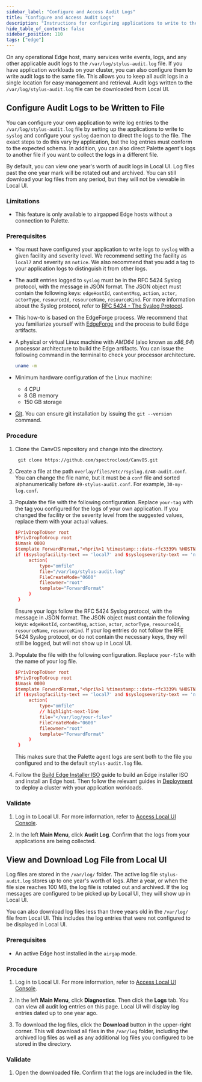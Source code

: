 ```yaml
---
sidebar_label: "Configure and Access Audit Logs"
title: "Configure and Access Audit Logs"
description: "Instructions for configuring applications to write to the audit log file and how to download the files. "
hide_table_of_contents: false
sidebar_position: 110
tags: ["edge"]
---
```


On any operational Edge host, many services write events, logs, and any other applicable audit logs to the
`/var/log/stylus-audit.log` file. If you have application workloads on your cluster, you can also configure them to
write audit logs to the same file. This allows you to keep all audit logs in a single location for easy management and
retrieval. Audit logs written to the `/var/log/stylus-audit.log` file can be downloaded from Local UI.

## Configure Audit Logs to be Written to File

You can configure your own application to write log entries to the `/var/log/stylus-audit.log` file by setting up the
applications to write to `syslog` and configure your `syslog` daemon to direct the logs to the file. The exact steps to
do this vary by application, but the log entries must conform to the expected schema. In addition, you can also direct
Palette agent's logs to another file if you want to collect the logs in a different file.

By default, you can view one year's worth of audit logs in Local UI. Log files past the one year mark will be rotated
out and archived. You can still download your log files from any period, but they will not be viewable in Local UI.

### Limitations

- This feature is only available to airgapped Edge hosts without a connection to Palette.

### Prerequisites

- You must have configured your application to write logs to `syslog` with a given facility and severity level. We
  recommend setting the facility as `local7` and severity as `notice`. We also recommend that you add a tag to your
  application logs to distinguish it from other logs.

- The audit entries logged to `syslog` must be in the RFC 5424 Syslog protocol, with the message in JSON format. The
  JSON object must contain the following keys: `edgeHostId`, `contentMsg`, `action`, `actor`, `actorType`, `resourceId`,
  `resourceName`, `resourceKind`. For more information about the Syslog protocol, refer to
  [RFC 5424 - The Syslog Protocol](https://datatracker.ietf.org/doc/html/rfc5424).

- This how-to is based on the EdgeForge process. We recommend that you familiarize yourself with
  [EdgeForge](../../edgeforge-workflow/edgeforge-workflow.md) and the process to build Edge artifacts.

- A physical or virtual Linux machine with _AMD64_ (also known as _x86_64_) processor architecture to build the Edge
  artifacts. You can issue the following command in the terminal to check your processor architecture.

  ```bash
  uname -m
  ```

- Minimum hardware configuration of the Linux machine:

  - 4 CPU
  - 8 GB memory
  - 150 GB storage

- [Git](https://git-scm.com/downloads). You can ensure git installation by issuing the `git --version` command.

### Procedure

1. Clone the CanvOS repository and change into the directory.

   ```shell
    git clone https://github.com/spectrocloud/CanvOS.git
   ```

2. Create a file at the path `overlay/files/etc/rsyslog.d/48-audit.conf`. You can change the file name, but it must be a
   `conf` file and sorted alphanumerically before `49-stylus-audit.conf`. For example, `30-my-log.conf`.

<Tabs>

<TabItem value="Send Application Logs to Palette Log File">

3. Populate the file with the following configuration. Replace `your-tag` with the tag you configured for the logs of
   your own application. If you changed the facility or the severity level from the suggested values, replace them with
   your actual values.

   ```conf
   $PrivDropToUser root
   $PrivDropToGroup root
   $Umask 0000
   $template ForwardFormat,"<%pri%>1 %timestamp:::date-rfc3339% %HOSTNAME% %syslogtag% %procid% - - %msg%\n"
   if ($syslogfacility-text == 'local7' and $syslogseverity-text == 'notice' and $syslogtag contains '<your-tag>') then {
        action(
            type="omfile"
            file="/var/log/stylus-audit.log"
            FileCreateMode="0600"
            fileowner="root"
            template="ForwardFormat"
        )
    }
   ```

   Ensure your logs follow the RFC 5424 Syslog protocol, with the message in JSON format. The JSON object must contain
   the following keys: `edgeHostId`, `contentMsg`, `action`, `actor`, `actorType`, `resourceId`, `resourceName`,
   `resourceKind`. If your log entries do not follow the RFE 5424 Syslog protocol, or do not contain the necessary keys,
   they will still be logged, but will not show up in Local UI.

</TabItem>

<TabItem value="Send Palette Logs to Another File">

3. Populate the file with the following configuration. Replace `your-file` with the name of your log file.

   ```conf
   $PrivDropToUser root
   $PrivDropToGroup root
   $Umask 0000
   $template ForwardFormat,"<%pri%>1 %timestamp:::date-rfc3339% %HOSTNAME% %syslogtag% %procid% - - %msg%\n"
   if ($syslogfacility-text == 'local7' and $syslogseverity-text == 'notice' and $syslogtag contains 'stylus-audit') then {
        action(
            type="omfile"
            // highlight-next-line
            file="</var/log/your-file>"
            FileCreateMode="0600"
            fileowner="root"
            template="ForwardFormat"
        )
    }
   ```

   This makes sure that the Palette agent logs are sent both to the file you configured and to the default
   `stylus-audit.log` file.

</TabItem>

</Tabs>

4. Follow the [Build Edge Installer ISO](../../edgeforge-workflow/palette-canvos/build-installer-iso.md) guide to build
   an Edge installer ISO and install an Edge host. Then follow the relevant guides in
   [Deployment](../../site-deployment/site-deployment.md) to deploy a cluster with your application workloads.

### Validate

1. Log in to Local UI. For more information, refer to [Access Local UI Console](access-console.md).

2. In the left **Main Menu**, click **Audit Log**. Confirm that the logs from your applications are being collected.

## View and Download Log File from Local UI

Log files are stored in the `/var/log/` folder. The active log file `stylus-audit.log` stores up to one year's worth of
logs. After a year, or when the file size reaches 100 MB, the log file is rotated out and archived. If the log messages
are configured to be picked up by Local UI, they will show up in Local UI.

You can also download log files less than three years old in the `/var/log/` file from Local UI. This includes the log
entries that were not configured to be displayed in Local UI.

### Prerequisites

- An active Edge host installed in the `airgap` mode.

### Procedure

1. Log in to Local UI. For more information, refer to [Access Local UI Console](access-console.md).

2. In the left **Main Menu**, click **Diagnostics**. Then click the **Logs** tab. You can view all audit log entries on
   this page. Local UI will display log entries dated up to one year ago.

3. To download the log files, click the **Download** button in the upper-right corner. This will download all files in
   the `/var/log` folder, including the archived log files as well as any additional log files you configured to be
   stored in the directory.

### Validate

1. Open the downloaded file. Confirm that the logs are included in the file.
